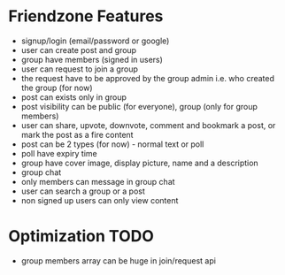 # Friendzone Features

-   signup/login (email/password or google)
-   user can create post and group
-   group have members (signed in users)
-   user can request to join a group
-   the request have to be approved by the group admin i.e. who created the group (for now)
-   post can exists only in group
-   post visibility can be public (for everyone), group (only for group members)
-   user can share, upvote, downvote, comment and bookmark a post, or mark the post as a fire content
-   post can be 2 types (for now) - normal text or poll
-   poll have expiry time
-   group have cover image, display picture, name and a description
-   group chat
-   only members can message in group chat
-   user can search a group or a post
-   non signed up users can only view content

# Optimization TODO

-   group members array can be huge in join/request api
